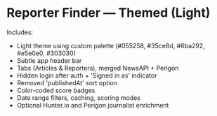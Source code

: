 # Reporter Finder — Themed (Light)

Includes:
- Light theme using custom palette (#055258, #35ce8d, #6ba292, #e5e0e0, #303030)
- Subtle app header bar
- Tabs (Articles & Reporters), merged NewsAPI + Perigon
- Hidden login after auth + 'Signed in as' indicator
- Removed 'publishedAt' sort option
- Color-coded score badges
- Date range filters, caching, scoring modes
- Optional Hunter.io and Perigon journalist enrichment
